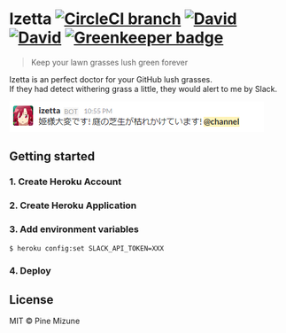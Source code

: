 # Izetta  [![CircleCI branch](https://img.shields.io/circleci/project/github/pine/izetta/master.svg)](https://circleci.com/gh/pine/Izetta) [![David](https://img.shields.io/david/pine/izetta.svg)](https://david-dm.org/pine/izetta) [![David](https://img.shields.io/david/dev/pine/izetta.svg)](https://david-dm.org/pine/izetta) [![Greenkeeper badge](https://badges.greenkeeper.io/pine/izetta.svg)](https://greenkeeper.io/)

> Keep your lawn grasses lush green forever

Izetta is an perfect doctor for your GitHub lush grasses.<br>
If they had detect withering grass a little, they would alert to me by Slack.

![](screenshot.png)

## Getting started
### 1. Create Heroku Account
### 2. Create Heroku Application
### 3. Add environment variables

```
$ heroku config:set SLACK_API_TOKEN=XXX
```

### 4. Deploy

## License
MIT &copy; Pine Mizune
